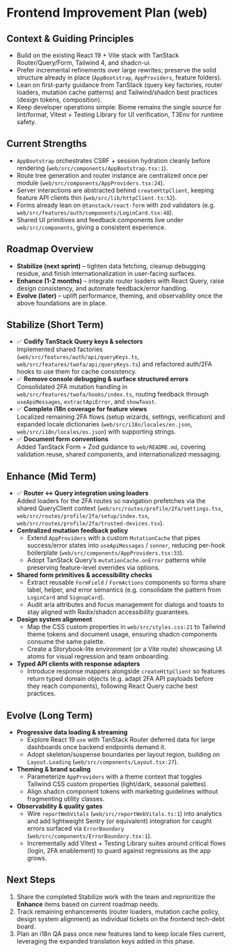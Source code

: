 # Frontend Improvement Plan (web)

## Context & Guiding Principles
- Build on the existing React 19 + Vite stack with TanStack Router/Query/Form, Tailwind 4, and shadcn-ui.  
- Prefer incremental refinements over large rewrites; preserve the solid structure already in place (`AppBootstrap`, `AppProviders`, feature folders).  
- Lean on first-party guidance from TanStack (query key factories, router loaders, mutation cache patterns) and Tailwind/shadcn best practices (design tokens, composition).  
- Keep developer operations simple: Biome remains the single source for lint/format, Vitest + Testing Library for UI verification, T3Env for runtime safety.

## Current Strengths
- `AppBootstrap` orchestrates CSRF + session hydration cleanly before rendering (`web/src/components/AppBootstrap.tsx:1`).  
- Route tree generation and router instance are centralized once per module (`web/src/components/AppProviders.tsx:24`).  
- Server interactions are abstracted behind `createHttpClient`, keeping feature API clients thin (`web/src/lib/httpClient.ts:52`).  
- Forms already lean on `@tanstack/react-form` with zod validators (e.g. `web/src/features/auth/components/LoginCard.tsx:48`).  
- Shared UI primitives and feedback components live under `web/src/components`, giving a consistent experience.

## Roadmap Overview
- **Stabilize (next sprint)** – tighten data fetching, cleanup debugging residue, and finish internationalization in user-facing surfaces.  
- **Enhance (1-2 months)** – integrate router loaders with React Query, raise design consistency, and automate feedback/error handling.  
- **Evolve (later)** – uplift performance, theming, and observability once the above foundations are in place.

## Stabilize (Short Term)
- ✅ **Codify TanStack Query keys & selectors**  
  Implemented shared factories (`web/src/features/auth/api/queryKeys.ts`, `web/src/features/twofa/api/queryKeys.ts`) and refactored auth/2FA hooks to use them for cache consistency.
- ✅ **Remove console debugging & surface structured errors**  
  Consolidated 2FA mutation handling in `web/src/features/twofa/hooks/index.ts`, routing feedback through `useApiMessages`, `extractApiError`, and `showToast`.
- ✅ **Complete i18n coverage for feature views**  
  Localized remaining 2FA flows (setup wizards, settings, verification) and expanded locale dictionaries (`web/src/i18n/locales/en.json`, `web/src/i18n/locales/es.json`) with supporting strings.
- ✅ **Document form conventions**  
  Added TanStack Form + Zod guidance to `web/README.md`, covering validation reuse, shared components, and internationalized messaging.

## Enhance (Mid Term)
- ✅ **Router ↔ Query integration using loaders**  
  Added loaders for the 2FA routes so navigation prefetches via the shared QueryClient context (`web/src/routes/profile/2fa/settings.tsx`, `web/src/routes/profile/2fa/setup/index.tsx`, `web/src/routes/profile/2fa/trusted-devices.tsx`).
- **Centralized mutation feedback policy**  
  - Extend `AppProviders` with a custom `MutationCache` that pipes success/error states into `useApiMessages` / `sonner`, reducing per-hook boilerplate (`web/src/components/AppProviders.tsx:33`).  
  - Adopt TanStack Query’s `mutationCache.onError` patterns while preserving feature-level overrides via options.
- **Shared form primitives & accessibility checks**  
  - Extract reusable `FormField` / `FormActions` components so forms share label, helper, and error semantics (e.g. consolidate the pattern from `LoginCard` and `SignupCard`).  
  - Audit aria attributes and focus management for dialogs and toasts to stay aligned with Radix/shadcn accessibility guarantees.
- **Design system alignment**  
  - Map the CSS custom properties in `web/src/styles.css:21` to Tailwind theme tokens and document usage, ensuring shadcn components consume the same palette.  
  - Create a Storybook-lite environment (or a Vite route) showcasing UI atoms for visual regression and team onboarding.
- **Typed API clients with response adapters**  
  - Introduce response mappers alongside `createHttpClient` so features return typed domain objects (e.g. adapt 2FA API payloads before they reach components), following React Query cache best practices.

## Evolve (Long Term)
- **Progressive data loading & streaming**  
  - Explore React 19 `use` with TanStack Router deferred data for large dashboards once backend endpoints demand it.  
  - Adopt skeleton/suspense boundaries per layout region, building on `Layout.Loading` (`web/src/components/Layout.tsx:27`).
- **Theming & brand scaling**  
  - Parameterize `AppProviders` with a theme context that toggles Tailwind CSS custom properties (light/dark, seasonal palettes).  
  - Align shadcn component tokens with marketing guidelines without fragmenting utility classes.
- **Observability & quality gates**  
  - Wire `reportWebVitals` (`web/src/reportWebVitals.ts:1`) into analytics and add lightweight Sentry (or equivalent) integration for caught errors surfaced via `ErrorBoundary` (`web/src/components/ErrorBoundary.tsx:1`).  
  - Incrementally add Vitest + Testing Library suites around critical flows (login, 2FA enablement) to guard against regressions as the app grows.

## Next Steps
1. Share the completed Stabilize work with the team and reprioritize the **Enhance** items based on current roadmap needs.  
2. Track remaining enhancements (router loaders, mutation cache policy, design system alignment) as individual tickets on the frontend tech-debt board.  
3. Plan an i18n QA pass once new features land to keep locale files current, leveraging the expanded translation keys added in this phase.

